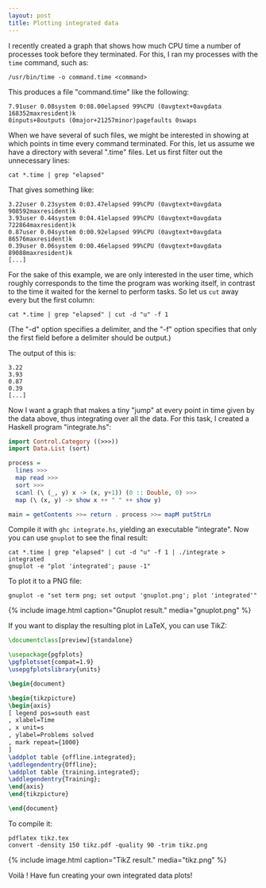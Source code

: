 ```yaml
---
layout: post
title: Plotting integrated data
---
```



I recently created a graph that shows how much CPU time a number of processes
took before they terminated.
For this, I ran my processes with the `time` command, such as:

~~~
/usr/bin/time -o command.time <command>
~~~

This produces a file "command.time" like the following:

~~~
7.91user 0.08system 0:08.00elapsed 99%CPU (0avgtext+0avgdata 168352maxresident)k
0inputs+8outputs (0major+21257minor)pagefaults 0swaps
~~~

When we have several of such files, we might be interested in showing
at which points in time every command terminated.
For this, let us assume we have a directory with several ".time" files.
Let us first filter out the unnecessary lines:

~~~
cat *.time | grep "elapsed"
~~~

That gives something like:

~~~
3.22user 0.23system 0:03.47elapsed 99%CPU (0avgtext+0avgdata 908592maxresident)k
3.93user 0.44system 0:04.41elapsed 99%CPU (0avgtext+0avgdata 722864maxresident)k
0.87user 0.04system 0:00.92elapsed 99%CPU (0avgtext+0avgdata 86576maxresident)k
0.39user 0.06system 0:00.46elapsed 99%CPU (0avgtext+0avgdata 89088maxresident)k
[...]
~~~

For the sake of this example, we are only interested in the user time,
which roughly corresponds to the time the program was working itself,
in contrast to the time it waited for the kernel to perform tasks.
So let us `cut` away every but the first column:

~~~ 
cat *.time | grep "elapsed" | cut -d "u" -f 1
~~~

(The "-d" option specifies a delimiter, and the "-f" option specifies
that only the first field before a delimiter should be output.)

The output of this is:

~~~
3.22
3.93
0.87
0.39
[...]
~~~

Now I want a graph that makes a tiny "jump" at every point in time
given by the data above, thus integrating over all the data.
For this task, I created a Haskell program "integrate.hs":

~~~ haskell
import Control.Category ((>>>))
import Data.List (sort)

process =
  lines >>>
  map read >>>
  sort >>>
  scanl (\ (_, y) x -> (x, y+1)) (0 :: Double, 0) >>>
  map (\ (x, y) -> show x ++ " " ++ show y)

main = getContents >>= return . process >>= mapM putStrLn
~~~

Compile it with `ghc integrate.hs`, yielding an executable "integrate".
Now you can use `gnuplot` to see the final result:

~~~
cat *.time | grep "elapsed" | cut -d "u" -f 1 | ./integrate > integrated
gnuplot -e "plot 'integrated'; pause -1"
~~~

To plot it to a PNG file:

~~~
gnuplot -e "set term png; set output 'gnuplot.png'; plot 'integrated'"
~~~

{% include image.html caption="Gnuplot result." media="gnuplot.png" %}

If you want to display the resulting plot in LaTeX, you can use TikZ:

~~~ tex
\documentclass[preview]{standalone}

\usepackage{pgfplots}
\pgfplotsset{compat=1.9}
\usepgfplotslibrary{units}

\begin{document}

\begin{tikzpicture}
\begin{axis}
[ legend pos=south east
, xlabel=Time
, x unit=s
, ylabel=Problems solved
, mark repeat={1000}
]
\addplot table {offline.integrated};
\addlegendentry{Offline};
\addplot table {training.integrated};
\addlegendentry{Training};
\end{axis}
\end{tikzpicture}

\end{document}
~~~

To compile it:

~~~
pdflatex tikz.tex
convert -density 150 tikz.pdf -quality 90 -trim tikz.png
~~~

{% include image.html caption="TikZ result." media="tikz.png" %}

Voilà ! Have fun creating your own integrated data plots!
